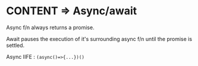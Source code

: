 # CONTENT => Async/await

Async f/n always returns a promise.

Await pauses the execution of it's surrounding async f/n until the promise is settled.

Async IIFE : `(async()=>{...})()`
